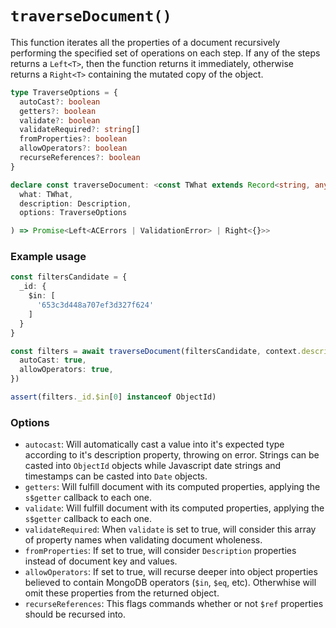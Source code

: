 # `traverseDocument()`

This function iterates all the properties of a document recursively performing the specified set of operations on each step. If any of the steps returns a `Left<T>`, then the function returns it immediately, otherwise returns a `Right<T>` containing the mutated copy of the object.

```typescript
type TraverseOptions = {
  autoCast?: boolean
  getters?: boolean
  validate?: boolean
  validateRequired?: string[]
  fromProperties?: boolean
  allowOperators?: boolean
  recurseReferences?: boolean
}

declare const traverseDocument: <const TWhat extends Record<string, any>>(
  what: TWhat,
  description: Description,
  options: TraverseOptions

) => Promise<Left<ACErrors | ValidationError> | Right<{}>>
```

### Example usage

```typescript
const filtersCandidate = {
  _id: {
    $in: [
      '653c3d448a707ef3d327f624'
    ]
  }
}

const filters = await traverseDocument(filtersCandidate, context.description, {
  autoCast: true,
  allowOperators: true,
})

assert(filters._id.$in[0] instanceof ObjectId)
```

### Options

- `autocast`: Will automatically cast a value into it's expected type according to it's description property, throwing on error. Strings can be casted into `ObjectId` objects while Javascript date strings and timestamps can be casted into `Date` objects.
- `getters`: Will fulfill document with its computed properties, applying the `s$getter` callback to each one.
- `validate`: Will fulfill document with its computed properties, applying the `s$getter` callback to each one.
- `validateRequired`: When `validate` is set to true, will consider this array of property names when validating document wholeness.
- `fromProperties`: If set to true, will consider `Description` properties instead of document key and values.
- `allowOperators`: If set to true, will recurse deeper into object properties believed to contain MongoDB operators (`$in`, `$eq`, etc). Otherwhise will omit these properties from the returned object.
- `recurseReferences`: This flags commands whether or not `$ref` properties should be recursed into.

